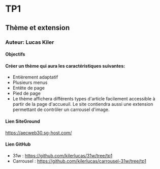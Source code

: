 # TP1
## Thème et extension
### Auteur: Lucas Kiler
#### Objectifs
#### Créer un thème qui aura les caractéristiques suivantes:
- Entièrement adaptatif
- Plusieurs menus
- Entête de page
- Pied de page
- Le thème affichera différents types d'article facilement accessible à partir de la page d'accueuil. Le site contiendra aussi une extension permettant de contrôler un carrousel d'image.

#### Lien SiteGround
https://aecweb30.sg-host.com/

#### Lien GitHub
- 31w : https://github.com/kilerlucas/31w/tree/tp1
- Carrousel : https://github.com/kilerlucas/carrousel-31w/tree/tp1 
